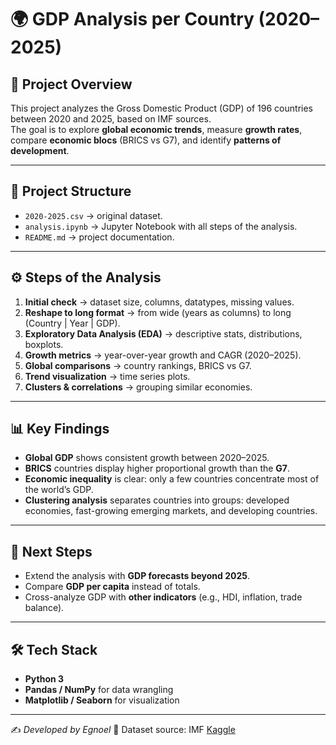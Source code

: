 # 🌍 GDP Analysis per Country (2020–2025)

## 📌 Project Overview
This project analyzes the Gross Domestic Product (GDP) of 196 countries between 2020 and 2025, based on IMF sources.  
The goal is to explore **global economic trends**, measure **growth rates**, compare **economic blocs** (BRICS vs G7), and identify **patterns of development**.

---

## 📂 Project Structure
- `2020-2025.csv` → original dataset.  
- `analysis.ipynb` → Jupyter Notebook with all steps of the analysis.  
- `README.md` → project documentation.  

---

## ⚙️ Steps of the Analysis
1. **Initial check** → dataset size, columns, datatypes, missing values.  
2. **Reshape to long format** → from wide (years as columns) to long (Country | Year | GDP).  
3. **Exploratory Data Analysis (EDA)** → descriptive stats, distributions, boxplots.  
4. **Growth metrics** → year-over-year growth and CAGR (2020–2025).  
5. **Global comparisons** → country rankings, BRICS vs G7.  
6. **Trend visualization** → time series plots.  
7. **Clusters & correlations** → grouping similar economies.  

---

## 📊 Key Findings
- **Global GDP** shows consistent growth between 2020–2025.  
- **BRICS** countries display higher proportional growth than the **G7**.  
- **Economic inequality** is clear: only a few countries concentrate most of the world’s GDP.  
- **Clustering analysis** separates countries into groups: developed economies, fast-growing emerging markets, and developing countries.  

---

## 🚀 Next Steps
- Extend the analysis with **GDP forecasts beyond 2025**.  
- Compare **GDP per capita** instead of totals.  
- Cross-analyze GDP with **other indicators** (e.g., HDI, inflation, trade balance).  

---

## 🛠️ Tech Stack
- **Python 3**  
- **Pandas / NumPy** for data wrangling  
- **Matplotlib / Seaborn** for visualization  

---

✍️ *Developed by Egnoel*
📎 Dataset source: IMF [Kaggle](https://www.kaggle.com/datasets/codebynadiia/gdp-per-country-20202025/data)
